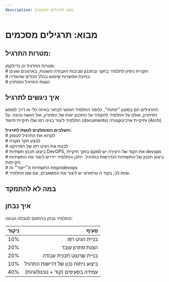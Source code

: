 ```yaml
---
description: מבוא לתרגילים המסכמים
---
```


# מבוא: תרגילים מסכמים



## מטרות התרגיל:

מטרות התרגיל הן כדילקמן:  
\# הקניית ניסיון לתלמיד בחקר ובתכנון סביבות העבודה השונות, בארגונים שונים  
\# בחינת אפשרות שימוש בכלל הכלים שהוגדרו  
\# הצגת התרגיל והפתרון 

## איך ניגשים לתרגיל

התרגילים הם בסגנון ״פתוח״, כלומר התלמיד חופשי לבחור באיזה כלי או דרך לממש הפיתרון, אולם על התלמיד להקפיד על התכנון יאות של הפתרון, ועל הגשה נכונה. על התלמיד ליצור בגיט רפו שלו תיקיית תיעוד \(documents\) ותיקיית ארכיטקטורה \(Arch\).  
  
**השלבים המומלצים לגשת לתרגיל:**  
\# לקרוא את התרגיל לעומק  
\# לבצע חקר מקרה   
\# לבנות את הגיט רפו של הפרויקט   
\# ביצוע תכנון תשתיות DevOPS, את הקוד של היצירה יש למקם בתוך תיקיית devops  
\# ביצוע תכנון של התשתיות הנדרשות בתרגיל. ייתכן והתלמיד יידרש ליצור את התשתיות הקיימות.  
\# הקמת התשתיות ה״ייצור״ והdevops  
\# שימו לב, בקוד ה טרפורם יש ליצור את המשאבים, עם שם התלמיד.

## במה לא להתמקד

## איך נבחן

התלמיד נבחן בהתאם לטבלה הבאה:

| ניקוד | סעיף |
| ---: | ---: |
| 10% | בניית הגיט רפו |
| 20% | הצגת פתרון עובד |
| 20% | בניית שרטוט ֿתכנית עבודה |
| 10% | ביצוע ניתוח נכון של דרישות התרגיל |
| 40% | עמידה בסעיפים \(קוד + טכנולוגיות\) |

